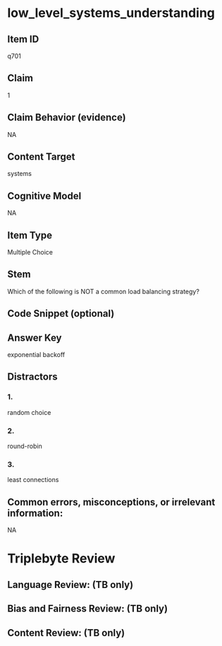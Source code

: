 # low_level_systems_understanding

## Item ID
q701

## Claim
1

## Claim Behavior (evidence)
NA

## Content Target
systems

## Cognitive Model
NA

## Item Type
Multiple Choice

## Stem
Which of the following is NOT a common load balancing strategy?

## Code Snippet (optional)


## Answer Key
exponential backoff

## Distractors

### 1.
random choice

### 2.
round-robin

### 3.
least connections

## Common errors, misconceptions, or irrelevant information:
NA

# Triplebyte Review


## Language Review: (TB only)


## Bias and Fairness Review: (TB only)


## Content Review: (TB only)

